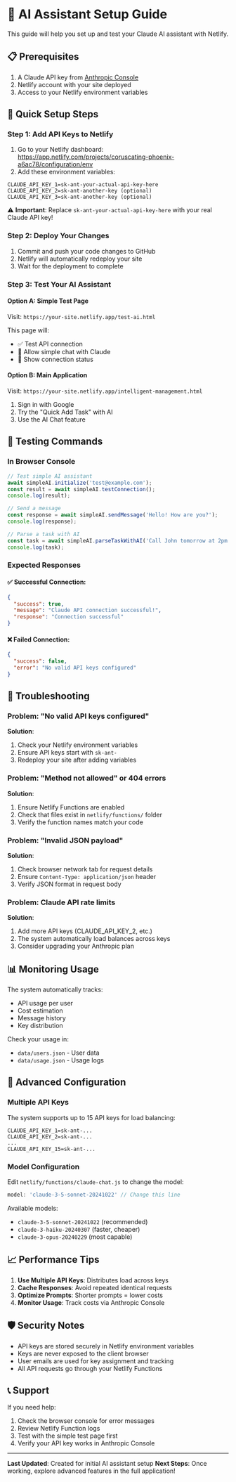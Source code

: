 # 🤖 AI Assistant Setup Guide

This guide will help you set up and test your Claude AI assistant with Netlify.

## 📋 Prerequisites

1. A Claude API key from [Anthropic Console](https://console.anthropic.com/)
2. Netlify account with your site deployed
3. Access to your Netlify environment variables

## 🚀 Quick Setup Steps

### Step 1: Add API Keys to Netlify

1. Go to your Netlify dashboard: https://app.netlify.com/projects/coruscating-phoenix-a6ac78/configuration/env
2. Add these environment variables:

```
CLAUDE_API_KEY_1=sk-ant-your-actual-api-key-here
CLAUDE_API_KEY_2=sk-ant-another-key (optional)
CLAUDE_API_KEY_3=sk-ant-another-key (optional)
```

⚠️ **Important**: Replace `sk-ant-your-actual-api-key-here` with your real Claude API key!

### Step 2: Deploy Your Changes

1. Commit and push your code changes to GitHub
2. Netlify will automatically redeploy your site
3. Wait for the deployment to complete

### Step 3: Test Your AI Assistant

#### Option A: Simple Test Page
Visit: `https://your-site.netlify.app/test-ai.html`

This page will:
- ✅ Test API connection
- 💬 Allow simple chat with Claude
- 🔧 Show connection status

#### Option B: Main Application
Visit: `https://your-site.netlify.app/intelligent-management.html`

1. Sign in with Google
2. Try the "Quick Add Task" with AI
3. Use the AI Chat feature

## 🧪 Testing Commands

### In Browser Console

```javascript
// Test simple AI assistant
await simpleAI.initialize('test@example.com');
const result = await simpleAI.testConnection();
console.log(result);

// Send a message
const response = await simpleAI.sendMessage('Hello! How are you?');
console.log(response);

// Parse a task with AI
const task = await simpleAI.parseTaskWithAI('Call John tomorrow at 2pm');
console.log(task);
```

### Expected Responses

#### ✅ Successful Connection:
```json
{
  "success": true,
  "message": "Claude API connection successful!",
  "response": "Connection successful"
}
```

#### ❌ Failed Connection:
```json
{
  "success": false,
  "error": "No valid API keys configured"
}
```

## 🐛 Troubleshooting

### Problem: "No valid API keys configured"
**Solution**: 
1. Check your Netlify environment variables
2. Ensure API keys start with `sk-ant-`
3. Redeploy your site after adding variables

### Problem: "Method not allowed" or 404 errors
**Solution**:
1. Ensure Netlify Functions are enabled
2. Check that files exist in `netlify/functions/` folder
3. Verify the function names match your code

### Problem: "Invalid JSON payload"
**Solution**:
1. Check browser network tab for request details
2. Ensure `Content-Type: application/json` header
3. Verify JSON format in request body

### Problem: Claude API rate limits
**Solution**:
1. Add more API keys (CLAUDE_API_KEY_2, etc.)
2. The system automatically load balances across keys
3. Consider upgrading your Anthropic plan

## 📊 Monitoring Usage

The system automatically tracks:
- API usage per user
- Cost estimation
- Message history
- Key distribution

Check your usage in:
- `data/users.json` - User data
- `data/usage.json` - Usage logs

## 🔧 Advanced Configuration

### Multiple API Keys
The system supports up to 15 API keys for load balancing:
```
CLAUDE_API_KEY_1=sk-ant-...
CLAUDE_API_KEY_2=sk-ant-...
...
CLAUDE_API_KEY_15=sk-ant-...
```

### Model Configuration
Edit `netlify/functions/claude-chat.js` to change the model:
```javascript
model: 'claude-3-5-sonnet-20241022' // Change this line
```

Available models:
- `claude-3-5-sonnet-20241022` (recommended)
- `claude-3-haiku-20240307` (faster, cheaper)
- `claude-3-opus-20240229` (most capable)

## 📈 Performance Tips

1. **Use Multiple API Keys**: Distributes load across keys
2. **Cache Responses**: Avoid repeated identical requests
3. **Optimize Prompts**: Shorter prompts = lower costs
4. **Monitor Usage**: Track costs via Anthropic Console

## 🛡️ Security Notes

- API keys are stored securely in Netlify environment variables
- Keys are never exposed to the client browser
- User emails are used for key assignment and tracking
- All API requests go through your Netlify Functions

## 📞 Support

If you need help:
1. Check the browser console for error messages
2. Review Netlify Function logs
3. Test with the simple test page first
4. Verify your API key works in Anthropic Console

---

**Last Updated**: Created for initial AI assistant setup
**Next Steps**: Once working, explore advanced features in the full application!